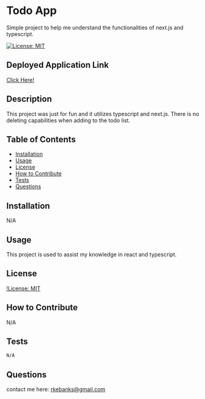 # Todo App
Simple project to help me understand the functionalities of next.js and typescript.

[![License: MIT](https://img.shields.io/badge/License-MIT-yellow.svg)](https://opensource.org/licenses/MIT)

## Deployed Application Link
[Click Here!](https://ryanebanks.github.io/capy-tasks/)

## Description
This project was just for fun and it utilizes typescript and next.js. There is no deleting capabilities when adding to the todo list.

## Table of Contents
- [Installation](#installation)
- [Usage](#usage)
- [License](#license)
- [How to Contribute](#how-to-contribute)
- [Tests](#tests)
- [Questions](#questions)

## Installation
N/A

## Usage
This project is used to assist my knowledge in react and typescript. 

## License
[!License: MIT](https://choosealicense.com/licenses/mit/)

## How to Contribute
N/A

## Tests
```md
N/A
```

## Questions
contact me here: rkebanks@gmail.com
